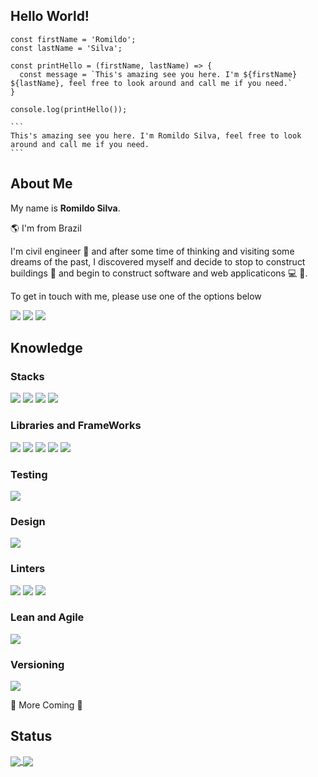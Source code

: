 ## Hello World!

````
const firstName = 'Romildo';
const lastName = 'Silva';

const printHello = (firstName, lastName) => {
  const message = `This's amazing see you here. I'm ${firstName} ${lastName}, feel free to look around and call me if you need.`
}

console.log(printHello());

```
This's amazing see you here. I'm Romildo Silva, feel free to look around and call me if you need.
```
````

## About Me

My name is **Romildo Silva**.

:earth_americas: I'm from Brazil

I'm civil engineer :construction: and after some time of thinking and visiting some dreams of the past, I discovered myself and decide to stop to construct buildings :department_store: and begin to  construct software and web applicaticons :computer: :iphone:.

To get in touch with me, please use one of the options below

<a href="mailto:romildo.silvafilho1@gmail.com"><img src="https://img.shields.io/badge/Gmail-D14836?style=for-the-badge&logo=gmail&logoColor=white" /></a>
<a href="https://www.linkedin.com/in/romildo-silva-filho/"><img src="https://img.shields.io/badge/LinkedIn-0077B5?style=for-the-badge&logo=linkedin&logoColor=white" /></a>
<a href="https://api.whatsapp.com/send?phone=5587999241374"><img src="https://res.cloudinary.com/practicaldev/image/fetch/s--9iV3HR9T--/c_limit%2Cf_auto%2Cfl_progressive%2Cq_auto%2Cw_880/https://img.shields.io/badge/WhatsApp-25D366%3Fstyle%3Dfor-the-badge%26logo%3Dwhatsapp%26logoColor%3Dwhite" /></a>

## Knowledge

### Stacks

<img src="https://img.shields.io/badge/HTML5-E34F26?style=for-the-badge&logo=html5&logoColor=white" /> <img src="https://img.shields.io/badge/CSS3-1572B6?style=for-the-badge&logo=css3&logoColor=white" /> <img src="https://img.shields.io/badge/JavaScript-F7DF1E?style=for-the-badge&logo=javascript&logoColor=black" /> <img src="https://img.shields.io/badge/C%23-239120?style=for-the-badge&logo=c-sharp&logoColor=white" />

### Libraries and FrameWorks

<img src="https://img.shields.io/badge/React-20232A?style=for-the-badge&logo=react&logoColor=61DAFB" /> <img src="https://img.shields.io/badge/Redux-593D88?style=for-the-badge&logo=redux&logoColor=white" /> <img src="https://img.shields.io/badge/Bootstrap-563D7C?style=for-the-badge&logo=bootstrap&logoColor=white" /> <img src="https://img.shields.io/badge/Tailwind_CSS-38B2AC?style=for-the-badge&logo=tailwind-css&logoColor=white" /> <img src="https://img.shields.io/badge/Material--UI-0081CB?style=for-the-badge&logo=material-ui&logoColor=white" />

### Testing

<img src="https://img.shields.io/badge/Jest-323330?style=for-the-badge&logo=Jest&logoColor=white" /> 

### Design

<img src="https://img.shields.io/badge/Figma-F24E1E?style=for-the-badge&logo=figma&logoColor=white" />

### Linters

<img src="https://img.shields.io/badge/eslint-3A33D1?style=for-the-badge&logo=eslint&logoColor=white" /> <img src="https://img.shields.io/badge/prettier-1A2C34?style=for-the-badge&logo=prettier&logoColor=F7BA3E" /> <img src="https://img.shields.io/badge/stylelint-000?style=for-the-badge&logo=stylelint&logoColor=white" />

### Lean and Agile

<img src="https://img.shields.io/badge/Trello-0052CC?style=for-the-badge&logo=trello&logoColor=white" />

### Versioning

<img src="https://img.shields.io/badge/GIT-E44C30?style=for-the-badge&logo=git&logoColor=white" />

:construction: More Coming :construction:
##

## Status

<a href="https://github.com/anuraghazra/github-readme-stats">
  <img align="center" src="https://github-readme-stats.vercel.app/api/pin/?username=RomildoFH&theme=chartuse-dark&show_icons=true&repo=github-readme-stats" />
</a>
<a href="https://github.com/anuraghazra/convoychat">
  <img align="center" src="https://github-readme-stats.vercel.app/api/pin/?username=RomildoFH&repo=convoychat" />
</a>
